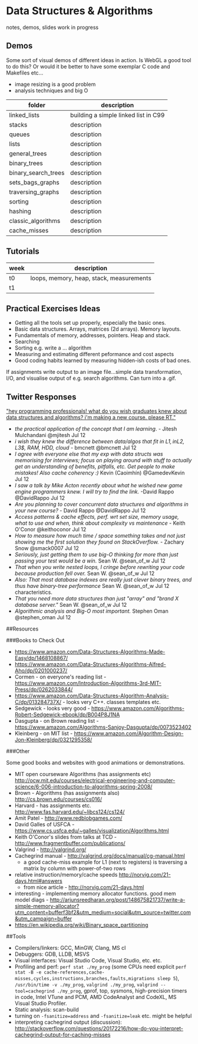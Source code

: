 # Data Structures & Algorithms
notes, demos, slides
work in progress

## Demos

Some sort of visual demos of different ideas in action.
Is WebGL a good tool to do this? Or would it be better to have some exemplar C code and Makefiles etc...

* image resizing is a good problem
* analysis techniques and big O

folder | description
------ | -----------
linked_lists | building a simple linked list in C99
stacks | description
queues | description
lists | description
general_trees | description
binary_trees | description
binary_search_trees | description
sets_bags_graphs | description
traversing_graphs | description
sorting | description
hashing | description
classic_algorithms | description
cache_misses | description

## Tutorials

week | description
-----|-----------------------------------------
t0   | loops, memory, heap, stack, measurements
t1   | 

## Practical Exercises Ideas

* Getting all the tools set up properly, especially the basic ones.
* Basic data structures. Arrays, matrices (2d arrays). Memory layouts.
* Fundamentals of memory, addresses, pointers. Heap and stack.
* Searching
* Sorting e.g. write a ... algorithm
* Measuring and estimating different peformance and cost aspects
* Good coding habits learned by measuring hidden-ish costs of bad ones.

If assignments write output to an image file...simple data transformation,
I/O, and visualise output of e.g. search algorithms. Can turn into a .gif.

## Twitter Responses

["hey programming professionals! what do you wish graduates knew about data structures and algorithms? i'm making a new course. please RT."](https://twitter.com/capnramses/status/752905320326950912)

* *the practical application of the concept that I am learning*. - Jitesh Mulchandani ‏@mjitesh  Jul 12
* *i wish they knew the difference between data/algos that fit in L1$, in L2$, L3$, RAM, HDD, cloud* - bmcnett ‏@bmcnett  Jul 12
* *I agree with everyone else that my exp with data structs was memorising for interviews; focus on playing around with stuff to actually get an understanding of benefits, pitfalls, etc. Get people to make mistakes! Also cache coherency :)* Kevin (Caoimhín) ‏@GamedevKevin  Jul 12
* *I saw a talk by Mike Acton recently about what he wished new game engine programmers knew. I will try to find the link.* -David Rappo ‏@DavidRappo  Jul 12
* *Are you planning to cover concurrent data structures and algorithms in your new course?* - David Rappo ‏@DavidRappo  Jul 12
* *Access patterns & cache effects, perf. wrt set size, memory usage, what to use and when, think about complexity vs maintenance* - Keith O'Conor ‏@keithoconor  Jul 12
* *How to measure how much time / space something takes and not just showing me the first solution they found on StackOverflow.* - Zachary Snow ‏@smack0007  Jul 12
* *Seriously, just getting them to use big-O thinking for more than just passing your test would be a win.* Sean W. ‏@sean_of_w  Jul 12
* *That when you write nested loops, I cringe before rewriting your code because production fell over.* Sean W. ‏@sean_of_w  Jul 12
* *Also: That most database indexes are really just clever binary trees, and thus have binary-tree performance* Sean W. ‏@sean_of_w  Jul 12 characteristics.
* *That you need more data structures than just "array" and "brand X database server."* Sean W. ‏@sean_of_w  Jul 12
* *Algorithmic analysis and Big-O most important.*
Stephen Oman ‏@stephen_oman  Jul 12

##Resources

###Books to Check Out

* https://www.amazon.com/Data-Structures-Algorithms-Made-Easy/dp/1468108867/
* https://www.amazon.com/Data-Structures-Algorithms-Alfred-Aho/dp/0201000237/
* Cormen - on everyone's reading list - https://www.amazon.com/Introduction-Algorithms-3rd-MIT-Press/dp/0262033844/
* https://www.amazon.com/Data-Structures-Algorithm-Analysis-C/dp/013284737X/ - looks very C++. classes templates etc.
* Sedgewick - looks very good - https://www.amazon.com/Algorithms-Robert-Sedgewick-ebook/dp/B004P8J1NA
* Dasgupta - on Brown reading list - https://www.amazon.com/Algorithms-Sanjoy-Dasgupta/dp/0073523402
* Kleinberg - on MIT list - https://www.amazon.com/Algorithm-Design-Jon-Kleinberg/dp/0321295358/

###Other

Some good books and websites with good animations or demonstrations.

* MIT open courseware Algorithms (has assignments etc) http://ocw.mit.edu/courses/electrical-engineering-and-computer-science/6-006-introduction-to-algorithms-spring-2008/
* Brown - Algorithms (has assignments also) http://cs.brown.edu/courses/cs016/
* Harvard - has assignments etc. http://www.fas.harvard.edu/~libcs124/cs124/
* Amit Patel - http://www.redblobgames.com/
* David Galles of USFCA - https://www.cs.usfca.edu/~galles/visualization/Algorithms.html
* Keith O'Conor's slides from talks at TCD - http://www.fragmentbuffer.com/publications/
* Valgrind - http://valgrind.org/
* Cachegrind manual - http://valgrind.org/docs/manual/cg-manual.html 
   * a good cache-miss example for L1 (next to registers) is traversing a matrix by column with power-of-two rows
* relative instruction/memory/cache speeds http://norvig.com/21-days.html#answers
   * from nice article - http://norvig.com/21-days.html
* interesting - implementing memory allocator functions. good mem model diags - http://arjunsreedharan.org/post/148675821737/write-a-simple-memory-allocator?utm_content=bufferf3bf2&utm_medium=social&utm_source=twitter.com&utm_campaign=buffer
* https://en.wikipedia.org/wiki/Binary_space_partitioning

##Tools

* Compilers/linkers: GCC, MinGW, Clang, MS cl
* Debuggers: GDB, LLDB, MSVS
* Visual interfaces: Visual Studio Code, Visual Studio, etc. etc.
* Profiling and perf: `perf stat ./my_prog` (some CPUs need explicit `perf stat -B -e cache-references,cache-misses,cycles,instructions,branches,faults,migrations sleep 5`), `/usr/bin/time -v ./my_prog`, `valgrind ./my_prog`, `valgrind --tool=cachegrind ./my_prog`, gprof, top, sysmons, high-precision timers in code, Intel VTune and PCM, AMD CodeAnalyst and CodeXL, MS Visual Studio Profiler.
* Static analysis: scan-build
* turning on `-fsanitize=address` and `-fsanitize=leak` etc. might be helpful
* interpreting cachegrind output (discussion): http://stackoverflow.com/questions/20172216/how-do-you-interpret-cachegrind-output-for-caching-misses
